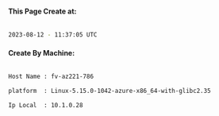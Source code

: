 
   
#### This Page Create at:

```bash

2023-08-12 - 11:37:05 UTC

```

#### Create By Machine:

```bash

Host Name : fv-az221-786

platform  : Linux-5.15.0-1042-azure-x86_64-with-glibc2.35

Ip Local  : 10.1.0.28

```

